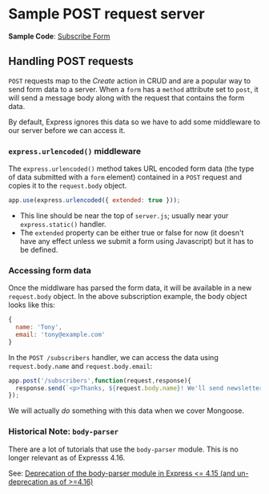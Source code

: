 # Sample POST request server
**Sample Code**: [Subscribe Form](subscribe)

## Handling POST requests
`POST` requests map to the _Create_ action in CRUD and are a popular way to send form data to a server. When a `form` has a `method` attribute set to `post`, it will send a message body along with the request that contains the form data. 

By default, Express ignores this data so we have to add some middleware to our server before we can access it.

### `express.urlencoded()` middleware
The `express.urlencoded()` method takes URL encoded form data (the type of data submitted with a `form` element) contained in a `POST` request and copies it to the `request.body` object.

```js
app.use(express.urlencoded({ extended: true }));
```
- This line should be near the top of `server.js`; usually near your `express.static()` handler.
- The `extended` property can be either true or false for now (it doesn't have any effect unless we submit a form using Javascript) but it has to be defined.

### Accessing form data
Once the middlware has parsed the form data, it will be available in a new `request.body` object. In the above subscription example, the body object looks like this:

```js
{
  name: 'Tony',
  email: 'tony@example.com'
}
```

In the `POST /subscribers` handler, we can access the data using `request.body.name` and `request.body.email`:

```js
app.post('/subscribers',function(request,response){
  response.send(`<p>Thanks, ${request.body.name}! We'll send newsletter updates to ${request.body.email}.</p>`);
});
```

We will actually _do_ something with this data when we cover Mongoose.

### Historical Note: `body-parser`
There are a lot of tutorials that use the `body-parser` module. This is no longer relevant as of Expresss 4.16.

See: [Deprecation of the body-parser module in Express <= 4.15 (and un-deprecation as of >=4.16)](https://stackoverflow.com/questions/24330014/bodyparser-is-deprecated-express-4)
